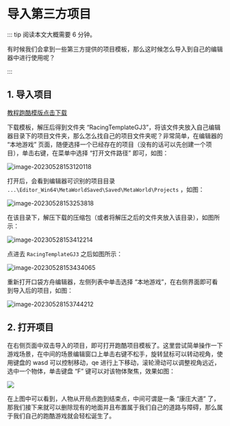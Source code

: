 # 导入第三方项目

::: tip 阅读本文大概需要 6 分钟。

有时候我们会拿到一些第三方提供的项目模板，那么这时候怎么导入到自己的编辑器中进行使用呢？

:::

## 1. 导入项目

[教程跑酷模版点击下载](https://arkimg.ark.online/RacingTemplateGJ3.zip)

下载模板，解压后得到文件夹 “RacingTemplateGJ3”，将该文件夹放入自己编辑器目录下的项目文件夹，那么怎么找自己的项目文件夹呢？非常简单，在编辑器的 “本地游戏” 页面，随便选择一个已经存在的项目（没有的话可以先创建一个项目），单击右键，在菜单中选择 “打开文件路径” 即可，如图：

![image-20230528153120118](https://arkimg.ark.online/image-20230528153120118.webp)

打开后，会看到编辑器可识别的项目目录 `...\Editor_Win64\MetaWorldSaved\Saved\MetaWorld\Projects` ，如图：

![image-20230528153253818](https://arkimg.ark.online/image-20230528153253818.webp)

在该目录下，解压下载的压缩包（或者将解压之后的文件夹放入该目录），如图所示：

![image-20230528153412214](https://arkimg.ark.online/image-20230528153412214.webp)

点进去 `RacingTemplateGJ3` 之后如图所示：

![image-20230528153434065](https://arkimg.ark.online/image-20230528153434065.webp)

重新打开口袋方舟编辑器，左侧列表中单击选择 “本地游戏”，在右侧界面即可看到导入后的项目，如图：

![image-20230528153744212](https://arkimg.ark.online/image-20230528153744212.png)

## 2. 打开项目

在右侧页面中双击导入的项目，即可打开跑酷项目模板了。这里尝试简单操作一下游戏场景，在中间的场景编辑窗口上单击右键不松手，旋转鼠标可以转动视角，使用键盘的 wasd 可以控制移动，qe 进行上下移动，滚轮滑动可以调整视角远近，选中一个物体，单击键盘 “F” 键可以对该物体聚焦，效果如图：

![](https://cdn.233xyx.com/1681112267882_286.gif)

在上图中可以看到，人物从开局点跑到结束点，中间可谓是一条 “康庄大道” 了，那我们接下来就可以删除现有的地面并且布置属于我们自己的道路与障碍，那么属于我们自己的跑酷游戏就会轻松诞生了。